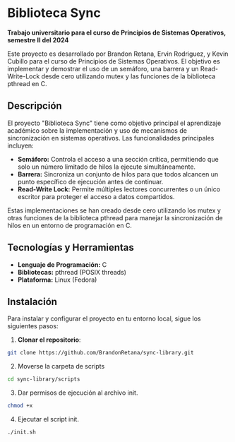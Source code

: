 # Biblioteca Sync

**Trabajo universitario para el curso de Principios de Sistemas Operativos, semestre II del 2024**

Este proyecto es desarrollado por Brandon Retana, Ervin Rodriguez, y Kevin Cubillo para el curso de Principios de Sistemas Operativos. El objetivo es implementar y demostrar el uso de un semáforo, una barrera y un Read-Write-Lock desde cero utilizando mutex y las funciones de la biblioteca pthread en C.

## Descripción

El proyecto "Biblioteca Sync" tiene como objetivo principal el aprendizaje académico sobre la implementación y uso de mecanismos de sincronización en sistemas operativos. Las funcionalidades principales incluyen:

- **Semáforo:** Controla el acceso a una sección crítica, permitiendo que solo un número limitado de hilos la ejecute simultáneamente.
- **Barrera:** Sincroniza un conjunto de hilos para que todos alcancen un punto específico de ejecución antes de continuar.
- **Read-Write Lock:** Permite múltiples lectores concurrentes o un único escritor para proteger el acceso a datos compartidos.

Estas implementaciones se han creado desde cero utilizando los mutex y otras funciones de la biblioteca pthread para manejar la sincronización de hilos en un entorno de programación en C.

## Tecnologías y Herramientas

- **Lenguaje de Programación:** C
- **Bibliotecas:** pthread (POSIX threads)
- **Plataforma:** Linux (Fedora)

## Instalación

Para instalar y configurar el proyecto en tu entorno local, sigue los siguientes pasos:

1. **Clonar el repositorio**:
```bash
git clone https://github.com/BrandonRetana/sync-library.git
```
2. Moverse la carpeta de scripts
```bash
cd sync-library/scripts
```
3. Dar permisos de ejecución al archivo init.
```bash
chmod +x
```
4. Ejecutar el script init.
```bash
./init.sh
```
